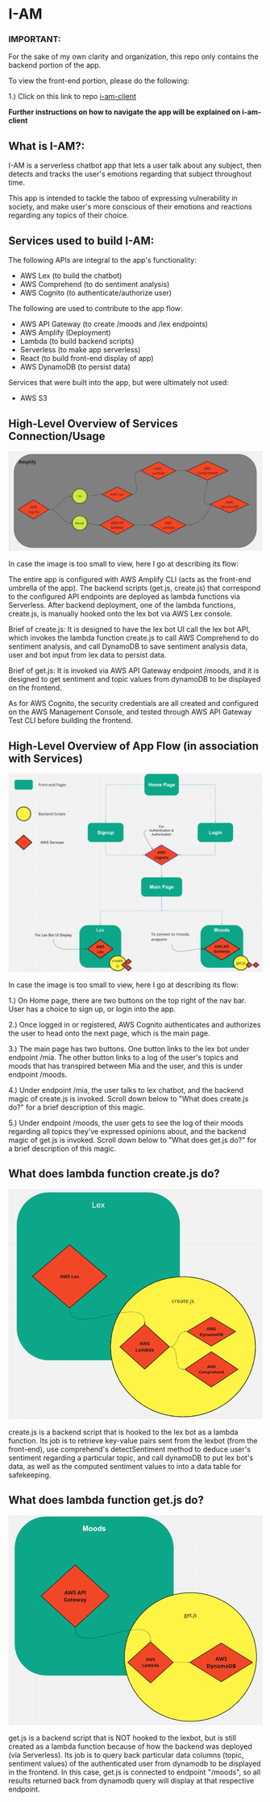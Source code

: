 # I-AM

### **IMPORTANT:** 
For the sake of my own clarity and organization, this repo only contains the backend portion of the app. 

To view the front-end portion, please do the following:

1.) Click on this link to repo [i-am-client](https://github.com/AllergictoCrustaceans/i-am-client) 

**Further instructions on how to navigate the app will be explained on i-am-client**


## **What is I-AM?:**
I-AM is a serverless chatbot app that lets a user talk about any subject, then detects and tracks the user's emotions regarding that subject throughout time.

This app is intended to tackle the taboo of expressing vulnerability in society, and make user's more conscious of their emotions and reactions regarding any topics of their choice. 



## **Services used to build I-AM:**
The following APIs are integral to the app's functionality: 
- AWS Lex (to build the chatbot)
- AWS Comprehend (to do sentiment analysis)
- AWS Cognito (to authenticate/authorize user)

The following are used to contribute to the app flow:
- AWS API Gateway (to create /moods and /lex endpoints)
- AWS Amplify (Deployment)
- Lambda (to build backend scripts)
- Serverless (to make app serverless)
- React (to build front-end display of app)
- AWS DynamoDB (to persist data)

Services that were built into the app, but were ultimately not used:
- AWS S3



## **High-Level Overview of Services Connection/Usage**
![Image of AWS Services connection with each other](servicesFlow.png)

In case the image is too small to view, here I go at describing its flow: 

The entire app is configured with AWS Amplify CLI (acts as the front-end umbrella of the app). The backend scripts (get.js, create.js) that correspond to the configured API endpoints are deployed as lambda functions via Serverless. After backend deployment, one of the lambda functions, create.js, is manually hooked onto the lex bot via AWS Lex console. 

Brief of create.js: It is designed to have the lex bot UI call the lex bot API, which invokes the lambda function create.js to call AWS Comprehend to do sentiment analysis, and call DynamoDB to save sentiment analysis data, user and bot input from lex data to persist data. 

Brief of get.js: It is invoked via AWS API Gateway endpoint /moods, and it is designed to get sentiment and topic values from dynamoDB to be displayed on the frontend. 

As for AWS Cognito, the security credentials are all created and configured on the AWS Management Console, and tested through AWS API Gateway Test CLI before building the frontend. 


## **High-Level Overview of App Flow (in association with Services)**
![Image of high-level overview of app flow](appFlow.png)

In case the image is too small to view, here I go at describing its flow:

1.) On Home page, there are two buttons on the top right of the nav bar. User has a choice to sign up, or login into the app. 

2.) Once logged in or registered, AWS Cognito authenticates and authorizes the user to head onto the next page, which is the main page. 

3.) The main page has two buttons. One button links to the lex bot under endpoint /mia. The other button links to a log of the user's topics and moods that has transpired between Mia and the user, and this is under endpoint /moods. 

4.) Under endpoint /mia, the user talks to lex chatbot, and the backend magic of create.js is invoked. Scroll down below to "What does create.js do?" for a brief description of this magic. 

5.) Under endpoint /moods, the user gets to see the log of their moods regarding all topics they've expressed opinions about, and the backend magic of get.js is invoked. Scroll down below to "What does get.js do?" for a brief description of this magic.

## **What does lambda function create.js do?**
![Image of what create.js does as a backend script](lexFlow.png)

create.js is a backend script that is hooked to the lex bot as a lambda function. Its job is to retrieve key-value pairs sent from the lexbot (from the front-end), use comprehend's detectSentiment method to deduce user's sentiment regarding a particular topic, and call dynamoDB to put lex bot's data, as well as the computed sentiment values to into a data table for safekeeping. 

## **What does lambda function get.js do?** 
![Image of what get-js does as a backend script](moodsFlow.png)

get.js is a backend script that is NOT hooked to the lexbot, but is still created as a lambda function because of how the backend was deployed (via Serverless). Its job is to query back particular data columns (topic, sentiment values) of the authenticated user from dynamodb to be displayed in the frontend. In this case, get.js is connected to endpoint "/moods", so all results returned back from dynamodb query will display at that respective endpoint. 
